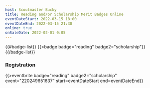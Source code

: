 ```yaml
---
host: Scoutmaster Bucky
title: Reading and/or Scholarship Merit Badges Online
eventDateStart: 2022-03-15 18:00
eventDateEnd: 2022-03-15 21:30
online: true
onSaleDate: 2022-02-01 0:05
---
```


{{#badge-list}}
{{>badge badge="reading" badge2="scholarship"}}
{{/badge-list}}

### Registration

{{>eventbrite badge="reading" badge2="scholarship" event="220249651637" start=eventDateStart end=eventDateEnd}}
